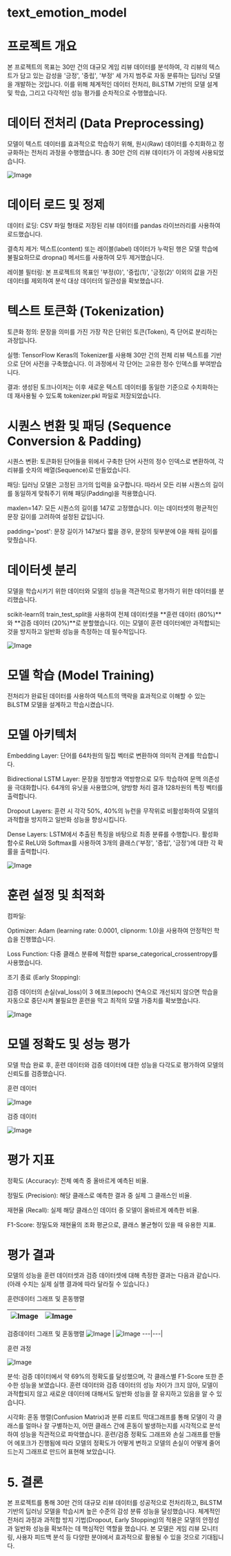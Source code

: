 # text_emotion_model

# 프로젝트 개요 
본 프로젝트의 목표는 30만 건의 대규모 게임 리뷰 데이터를 분석하여, 각 리뷰의 텍스트가 담고 있는 감성을 '긍정', '중립', '부정' 세 가지 범주로 자동 분류하는 딥러닝 모델을 개발하는 것입니다. 이를 위해 체계적인 데이터 전처리, BiLSTM 기반의 모델 설계 및 학습, 그리고 다각적인 성능 평가를 순차적으로 수행했습니다.

# 데이터 전처리 (Data Preprocessing)
모델이 텍스트 데이터를 효과적으로 학습하기 위해, 원시(Raw) 데이터를 수치화하고 정규화하는 전처리 과정을 수행했습니다. 총 30만 건의 리뷰 데이터가 이 과정에 사용되었습니다.

![Image](https://github.com/user-attachments/assets/54ad4fd3-28d1-44f8-9834-da2a7f6c206b)

# 데이터 로드 및 정제
데이터 로딩: CSV 파일 형태로 저장된 리뷰 데이터를 pandas 라이브러리를 사용하여 로드했습니다.

결측치 제거: 텍스트(content) 또는 레이블(label) 데이터가 누락된 행은 모델 학습에 불필요하므로 dropna() 메서드를 사용하여 모두 제거했습니다.

레이블 필터링: 본 프로젝트의 목표인 '부정(0)', '중립(1)', '긍정(2)' 이외의 값을 가진 데이터를 제외하여 분석 대상 데이터의 일관성을 확보했습니다.

# 텍스트 토큰화 (Tokenization)
토큰화 정의: 문장을 의미를 가진 가장 작은 단위인 토큰(Token), 즉 단어로 분리하는 과정입니다.

실행: TensorFlow Keras의 Tokenizer를 사용해 30만 건의 전체 리뷰 텍스트를 기반으로 단어 사전을 구축했습니다. 이 과정에서 각 단어는 고유한 정수 인덱스를 부여받습니다.

결과: 생성된 토크나이저는 이후 새로운 텍스트 데이터를 동일한 기준으로 수치화하는 데 재사용될 수 있도록 tokenizer.pkl 파일로 저장되었습니다.

# 시퀀스 변환 및 패딩 (Sequence Conversion & Padding)
시퀀스 변환: 토큰화된 단어들을 위에서 구축한 단어 사전의 정수 인덱스로 변환하여, 각 리뷰를 숫자의 배열(Sequence)로 만들었습니다.

패딩: 딥러닝 모델은 고정된 크기의 입력을 요구합니다. 따라서 모든 리뷰 시퀀스의 길이를 동일하게 맞춰주기 위해 패딩(Padding)을 적용했습니다.

maxlen=147: 모든 시퀀스의 길이를 147로 고정했습니다. 이는 데이터셋의 평균적인 문장 길이를 고려하여 설정된 값입니다.

padding='post': 문장 길이가 147보다 짧을 경우, 문장의 뒷부분에 0을 채워 길이를 맞췄습니다.

# 데이터셋 분리
모델을 학습시키기 위한 데이터와 모델의 성능을 객관적으로 평가하기 위한 데이터를 분리했습니다.

scikit-learn의 train_test_split을 사용하여 전체 데이터셋을 **훈련 데이터 (80%)**와 **검증 데이터 (20%)**로 분할했습니다. 이는 모델이 훈련 데이터에만 과적합되는 것을 방지하고 일반화 성능을 측정하는 데 필수적입니다.

![Image](https://github.com/user-attachments/assets/a1225284-259e-4e47-bd9e-c507357caef4)

# 모델 학습 (Model Training)
전처리가 완료된 데이터를 사용하여 텍스트의 맥락을 효과적으로 이해할 수 있는 BiLSTM 모델을 설계하고 학습시켰습니다.

# 모델 아키텍처
Embedding Layer: 단어를 64차원의 밀집 벡터로 변환하여 의미적 관계를 학습합니다.

Bidirectional LSTM Layer: 문장을 정방향과 역방향으로 모두 학습하여 문맥 의존성을 극대화합니다. 64개의 유닛을 사용했으며, 양방향 처리 결과 128차원의 특징 벡터를 출력합니다.

Dropout Layers: 훈련 시 각각 50%, 40%의 뉴런을 무작위로 비활성화하여 모델의 과적합을 방지하고 일반화 성능을 향상시킵니다.

Dense Layers: LSTM에서 추출된 특징을 바탕으로 최종 분류를 수행합니다. 활성화 함수로 ReLU와 Softmax를 사용하여 3개의 클래스('부정', '중립', '긍정')에 대한 각 확률을 출력합니다.

 ![Image](https://github.com/user-attachments/assets/84f677b0-0397-45a9-928a-1681880fb3ab)

# 훈련 설정 및 최적화
컴파일:

Optimizer: Adam (learning rate: 0.0001, clipnorm: 1.0)을 사용하여 안정적인 학습을 진행했습니다.

Loss Function: 다중 클래스 분류에 적합한 sparse_categorical_crossentropy를 사용했습니다.

조기 종료 (Early Stopping):

검증 데이터의 손실(val_loss)이 3 에포크(epoch) 연속으로 개선되지 않으면 학습을 자동으로 중단시켜 불필요한 훈련을 막고 최적의 모델 가중치를 확보했습니다.

![Image](https://github.com/user-attachments/assets/8e8bd4c7-dfdb-47f2-a2ac-a43b0259d92c)

# 모델 정확도 및 성능 평가
모델 학습 완료 후, 훈련 데이터와 검증 데이터에 대한 성능을 다각도로 평가하여 모델의 신뢰도를 검증했습니다.

훈련 데이터 

![Image](https://github.com/user-attachments/assets/4f4bf020-8219-44b6-8dcb-55f978f23200)

검증 데이터

![Image](https://github.com/user-attachments/assets/6b816cb5-1eea-41f6-ace4-98847012ddb1) 

# 평가 지표
정확도 (Accuracy): 전체 예측 중 올바르게 예측된 비율.

정밀도 (Precision): 해당 클래스로 예측한 결과 중 실제 그 클래스인 비율.

재현율 (Recall): 실제 해당 클래스인 데이터 중 모델이 올바르게 예측한 비율.

F1-Score: 정밀도와 재현율의 조화 평균으로, 클래스 불균형이 있을 때 유용한 지표.

# 평가 결과
모델의 성능을 훈련 데이터셋과 검증 데이터셋에 대해 측정한 결과는 다음과 같습니다. (아래 수치는 실제 실행 결과에 따라 달라질 수 있습니다.)

훈련데이터 그래프 및 혼동행렬

![Image](https://github.com/user-attachments/assets/cd99fd62-c3e2-4f01-9576-e89618879cb5) | ![Image](https://github.com/user-attachments/assets/7721fd6b-a06e-49b4-8690-48485bd13e8f) 
---|---|

검증데이터 그래프 및 혼동행렬
![Image](https://github.com/user-attachments/assets/b2cb0d5b-7987-405e-91fe-238bff144a82) | ![Image](https://github.com/user-attachments/assets/0d168abe-9657-4daf-be6e-61e1c19696ea) 
---|---|

훈련 과정

![Image](https://github.com/user-attachments/assets/dc2d5060-f7ac-451c-9421-91ab16272073)

분석: 검증 데이터에서 약 69%의 정확도를 달성했으며, 각 클래스별 F1-Score 또한 준수한 성능을 보였습니다. 훈련 데이터와 검증 데이터의 성능 차이가 크지 않아, 모델이 과적합되지 않고 새로운 데이터에 대해서도 일반화 성능을 잘 유지하고 있음을 알 수 있습니다.

시각화: 혼동 행렬(Confusion Matrix)과 분류 리포트 막대그래프를 통해 모델이 각 클래스를 얼마나 잘 구별하는지, 어떤 클래스 간에 혼동이 발생하는지를 시각적으로 분석하여 성능을 직관적으로 파악했습니다.
훈련/검증 정확도 그래프와 손실 그래프를 만들어 에포크가 진행됨에 따라 모델의 정확도가 어떻게 변하고 모델의 손실이 어떻게 줄어드는지 그래프로 만드어 표현해 보았습니다.

# 5. 결론
본 프로젝트를 통해 30만 건의 대규모 리뷰 데이터를 성공적으로 전처리하고, BiLSTM 기반의 딥러닝 모델을 학습시켜 높은 수준의 감성 분류 성능을 달성했습니다. 체계적인 전처리 과정과 과적합 방지 기법(Dropout, Early Stopping)의 적용은 모델의 안정성과 일반화 성능을 확보하는 데 핵심적인 역할을 했습니다. 본 모델은 게임 리뷰 모니터링, 사용자 피드백 분석 등 다양한 분야에서 효과적으로 활용될 수 있을 것으로 기대됩니다.
